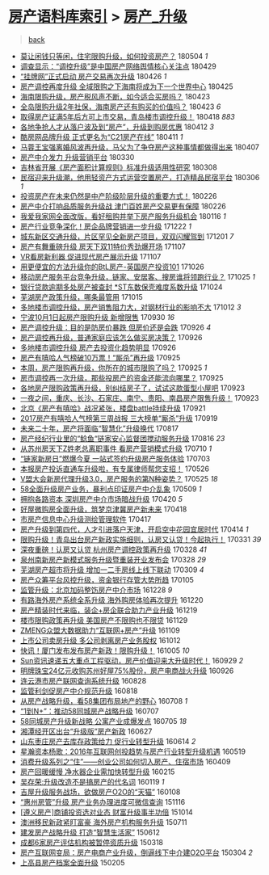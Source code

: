 [房产语料库索引](../../README.md)  > [房产_升级](房产_升级.md)
====
> [back](../README.md)

- [莫让闲钱只等闲，住宅限购升级，如何投资房产？](http://jkwz.applinzi.com/ittc/7099261959478445066.html#%E8%8E%AB%E8%AE%A9%E9%97%B2%E9%92%B1%E5%8F%AA%E7%AD%89%E9%97%B2%EF%BC%8C%E4%BD%8F%E5%AE%85%E9%99%90%E8%B4%AD%E5%8D%87%E7%BA%A7%EF%BC%8C%E5%A6%82%E4%BD%95%E6%8A%95%E8%B5%84%E6%88%BF%E4%BA%A7%EF%BC%9F) 180504 *1* 
- [调查显示：“调控升级”是中国房产网络舆情核心关注点](http://jkwz.applinzi.com/ittc/7097361227623957515.html#%E8%B0%83%E6%9F%A5%E6%98%BE%E7%A4%BA%EF%BC%9A%E2%80%9C%E8%B0%83%E6%8E%A7%E5%8D%87%E7%BA%A7%E2%80%9D%E6%98%AF%E4%B8%AD%E5%9B%BD%E6%88%BF%E4%BA%A7%E7%BD%91%E7%BB%9C%E8%88%86%E6%83%85%E6%A0%B8%E5%BF%83%E5%85%B3%E6%B3%A8%E7%82%B9) 180429  
- [“挂牌网”正式启动 房产交易再次升级](http://jkwz.applinzi.com/ittc/7096324394609804295.html#%E2%80%9C%E6%8C%82%E7%89%8C%E7%BD%91%E2%80%9D%E6%AD%A3%E5%BC%8F%E5%90%AF%E5%8A%A8+%E6%88%BF%E4%BA%A7%E4%BA%A4%E6%98%93%E5%86%8D%E6%AC%A1%E5%8D%87%E7%BA%A7) 180426 *1* 
- [房产调控再度升级 全域限购之下海南将成为下一个世界中心](http://jkwz.applinzi.com/ittc/7095975656812971024.html#%E6%88%BF%E4%BA%A7%E8%B0%83%E6%8E%A7%E5%86%8D%E5%BA%A6%E5%8D%87%E7%BA%A7+%E5%85%A8%E5%9F%9F%E9%99%90%E8%B4%AD%E4%B9%8B%E4%B8%8B%E6%B5%B7%E5%8D%97%E5%B0%86%E6%88%90%E4%B8%BA%E4%B8%8B%E4%B8%80%E4%B8%AA%E4%B8%96%E7%95%8C%E4%B8%AD%E5%BF%83) 180425  
- [海南限购升级，房产税风声不断，如今适合买房吗？](http://jkwz.applinzi.com/ittc/7095203723402019857.html#%E6%B5%B7%E5%8D%97%E9%99%90%E8%B4%AD%E5%8D%87%E7%BA%A7%EF%BC%8C%E6%88%BF%E4%BA%A7%E7%A8%8E%E9%A3%8E%E5%A3%B0%E4%B8%8D%E6%96%AD%EF%BC%8C%E5%A6%82%E4%BB%8A%E9%80%82%E5%90%88%E4%B9%B0%E6%88%BF%E5%90%97%EF%BC%9F) 180423  
- [全岛限购升级2年社保，海南房产还有购买的价值吗？](http://jkwz.applinzi.com/ittc/7095104659683542022.html#%E5%85%A8%E5%B2%9B%E9%99%90%E8%B4%AD%E5%8D%87%E7%BA%A72%E5%B9%B4%E7%A4%BE%E4%BF%9D%EF%BC%8C%E6%B5%B7%E5%8D%97%E6%88%BF%E4%BA%A7%E8%BF%98%E6%9C%89%E8%B4%AD%E4%B9%B0%E7%9A%84%E4%BB%B7%E5%80%BC%E5%90%97%EF%BC%9F) 180423 *6* 
- [取得房产证满5年后方可上市交易，青岛楼市调控升级！](http://jkwz.applinzi.com/ittc/7093365484718392337.html#%E5%8F%96%E5%BE%97%E6%88%BF%E4%BA%A7%E8%AF%81%E6%BB%A15%E5%B9%B4%E5%90%8E%E6%96%B9%E5%8F%AF%E4%B8%8A%E5%B8%82%E4%BA%A4%E6%98%93%EF%BC%8C%E9%9D%92%E5%B2%9B%E6%A5%BC%E5%B8%82%E8%B0%83%E6%8E%A7%E5%8D%87%E7%BA%A7%EF%BC%81) 180418 *883* 
- [各地争抢人才从落户波及到“房产”，升级到购房优惠](http://jkwz.applinzi.com/ittc/7091137434794591242.html#%E5%90%84%E5%9C%B0%E4%BA%89%E6%8A%A2%E4%BA%BA%E6%89%8D%E4%BB%8E%E8%90%BD%E6%88%B7%E6%B3%A2%E5%8F%8A%E5%88%B0%E2%80%9C%E6%88%BF%E4%BA%A7%E2%80%9D%EF%BC%8C%E5%8D%87%E7%BA%A7%E5%88%B0%E8%B4%AD%E6%88%BF%E4%BC%98%E6%83%A0) 180412 *3* 
- [酷房网品牌升级 正式更名为“C21房产在线”](http://jkwz.applinzi.com/ittc/7090674945271268363.html#%E9%85%B7%E6%88%BF%E7%BD%91%E5%93%81%E7%89%8C%E5%8D%87%E7%BA%A7+%E6%AD%A3%E5%BC%8F%E6%9B%B4%E5%90%8D%E4%B8%BA%E2%80%9CC21%E6%88%BF%E4%BA%A7%E5%9C%A8%E7%BA%BF%E2%80%9D) 180411 *1* 
- [马蓉王宝强离婚风波再升级，马父为了争夺房产这种事情都做得出来](http://jkwz.applinzi.com/ittc/7089282761238250513.html#%E9%A9%AC%E8%93%89%E7%8E%8B%E5%AE%9D%E5%BC%BA%E7%A6%BB%E5%A9%9A%E9%A3%8E%E6%B3%A2%E5%86%8D%E5%8D%87%E7%BA%A7%EF%BC%8C%E9%A9%AC%E7%88%B6%E4%B8%BA%E4%BA%86%E4%BA%89%E5%A4%BA%E6%88%BF%E4%BA%A7%E8%BF%99%E7%A7%8D%E4%BA%8B%E6%83%85%E9%83%BD%E5%81%9A%E5%BE%97%E5%87%BA%E6%9D%A5) 180407  
- [房产中介发力 升级营销平台](http://jkwz.applinzi.com/ittc/7086176211158172682.html#%E6%88%BF%E4%BA%A7%E4%B8%AD%E4%BB%8B%E5%8F%91%E5%8A%9B+%E5%8D%87%E7%BA%A7%E8%90%A5%E9%94%80%E5%B9%B3%E5%8F%B0) 180330  
- [吉林省开展《房产面积计算规则》标准升级适用性研究](http://jkwz.applinzi.com/ittc/7078046803062948874.html#%E5%90%89%E6%9E%97%E7%9C%81%E5%BC%80%E5%B1%95%E3%80%8A%E6%88%BF%E4%BA%A7%E9%9D%A2%E7%A7%AF%E8%AE%A1%E7%AE%97%E8%A7%84%E5%88%99%E3%80%8B%E6%A0%87%E5%87%86%E5%8D%87%E7%BA%A7%E9%80%82%E7%94%A8%E6%80%A7%E7%A0%94%E7%A9%B6) 180308  
- [民宿迎来升级潮，他用轻资产方式运营空置房产，打造精品民宿平台](http://jkwz.applinzi.com/ittc/7077372510268294155.html#%E6%B0%91%E5%AE%BF%E8%BF%8E%E6%9D%A5%E5%8D%87%E7%BA%A7%E6%BD%AE%EF%BC%8C%E4%BB%96%E7%94%A8%E8%BD%BB%E8%B5%84%E4%BA%A7%E6%96%B9%E5%BC%8F%E8%BF%90%E8%90%A5%E7%A9%BA%E7%BD%AE%E6%88%BF%E4%BA%A7%EF%BC%8C%E6%89%93%E9%80%A0%E7%B2%BE%E5%93%81%E6%B0%91%E5%AE%BF%E5%B9%B3%E5%8F%B0) 180306 *1* 
- [投资房产在未来仍然是中产阶级阶层升级的重要方式！](http://jkwz.applinzi.com/ittc/7074469939014796305.html#%E6%8A%95%E8%B5%84%E6%88%BF%E4%BA%A7%E5%9C%A8%E6%9C%AA%E6%9D%A5%E4%BB%8D%E7%84%B6%E6%98%AF%E4%B8%AD%E4%BA%A7%E9%98%B6%E7%BA%A7%E9%98%B6%E5%B1%82%E5%8D%87%E7%BA%A7%E7%9A%84%E9%87%8D%E8%A6%81%E6%96%B9%E5%BC%8F%EF%BC%81) 180226  
- [房产中介打响品质服务升级战 津门百姓房产交易更有保障](http://jkwz.applinzi.com/ittc/7074398734622671878.html#%E6%88%BF%E4%BA%A7%E4%B8%AD%E4%BB%8B%E6%89%93%E5%93%8D%E5%93%81%E8%B4%A8%E6%9C%8D%E5%8A%A1%E5%8D%87%E7%BA%A7%E6%88%98+%E6%B4%A5%E9%97%A8%E7%99%BE%E5%A7%93%E6%88%BF%E4%BA%A7%E4%BA%A4%E6%98%93%E6%9B%B4%E6%9C%89%E4%BF%9D%E9%9A%9C) 180226  
- [我爱我家网全面改版，看好租购并举下房产服务升级机会](http://jkwz.applinzi.com/ittc/7059223800497832970.html#%E6%88%91%E7%88%B1%E6%88%91%E5%AE%B6%E7%BD%91%E5%85%A8%E9%9D%A2%E6%94%B9%E7%89%88%EF%BC%8C%E7%9C%8B%E5%A5%BD%E7%A7%9F%E8%B4%AD%E5%B9%B6%E4%B8%BE%E4%B8%8B%E6%88%BF%E4%BA%A7%E6%9C%8D%E5%8A%A1%E5%8D%87%E7%BA%A7%E6%9C%BA%E4%BC%9A) 180116 *1* 
- [房产行业竞争深化！房企品牌营销进一步升级](http://jkwz.applinzi.com/ittc/7049866173687006225.html#%E6%88%BF%E4%BA%A7%E8%A1%8C%E4%B8%9A%E7%AB%9E%E4%BA%89%E6%B7%B1%E5%8C%96%EF%BC%81%E6%88%BF%E4%BC%81%E5%93%81%E7%89%8C%E8%90%A5%E9%94%80%E8%BF%9B%E4%B8%80%E6%AD%A5%E5%8D%87%E7%BA%A7) 171222 *1* 
- [城东新区交通升级，片区罕见全新房产项目，双双闪耀驾到](http://jkwz.applinzi.com/ittc/7042040208281830417.html#%E5%9F%8E%E4%B8%9C%E6%96%B0%E5%8C%BA%E4%BA%A4%E9%80%9A%E5%8D%87%E7%BA%A7%EF%BC%8C%E7%89%87%E5%8C%BA%E7%BD%95%E8%A7%81%E5%85%A8%E6%96%B0%E6%88%BF%E4%BA%A7%E9%A1%B9%E7%9B%AE%EF%BC%8C%E5%8F%8C%E5%8F%8C%E9%97%AA%E8%80%80%E9%A9%BE%E5%88%B0) 171201 *7* 
- [房产有舞重磅升级 房天下双11特价秀劲爆开场](http://jkwz.applinzi.com/ittc/7033250570188620817.html#%E6%88%BF%E4%BA%A7%E6%9C%89%E8%88%9E%E9%87%8D%E7%A3%85%E5%8D%87%E7%BA%A7+%E6%88%BF%E5%A4%A9%E4%B8%8B%E5%8F%8C11%E7%89%B9%E4%BB%B7%E7%A7%80%E5%8A%B2%E7%88%86%E5%BC%80%E5%9C%BA) 171107  
- [VR看房新利器 促进现代房产展示升级](http://jkwz.applinzi.com/ittc/7033155095091479569.html#VR%E7%9C%8B%E6%88%BF%E6%96%B0%E5%88%A9%E5%99%A8+%E4%BF%83%E8%BF%9B%E7%8E%B0%E4%BB%A3%E6%88%BF%E4%BA%A7%E5%B1%95%E7%A4%BA%E5%8D%87%E7%BA%A7) 171107  
- [用更便宜的方法升级你的BtL房产-英国房产投资101](http://jkwz.applinzi.com/ittc/7028671795979355153.html#%E7%94%A8%E6%9B%B4%E4%BE%BF%E5%AE%9C%E7%9A%84%E6%96%B9%E6%B3%95%E5%8D%87%E7%BA%A7%E4%BD%A0%E7%9A%84BtL%E6%88%BF%E4%BA%A7-%E8%8B%B1%E5%9B%BD%E6%88%BF%E4%BA%A7%E6%8A%95%E8%B5%84101) 171026  
- [移动房产服务平台竞争升级，链家、安居客、搜房谁将领跑行业？](http://jkwz.applinzi.com/ittc/7028478931194348560.html#%E7%A7%BB%E5%8A%A8%E6%88%BF%E4%BA%A7%E6%9C%8D%E5%8A%A1%E5%B9%B3%E5%8F%B0%E7%AB%9E%E4%BA%89%E5%8D%87%E7%BA%A7%EF%BC%8C%E9%93%BE%E5%AE%B6%E3%80%81%E5%AE%89%E5%B1%85%E5%AE%A2%E3%80%81%E6%90%9C%E6%88%BF%E8%B0%81%E5%B0%86%E9%A2%86%E8%B7%91%E8%A1%8C%E4%B8%9A%EF%BC%9F) 171025 *1* 
- [银行贷款逾期多处房产被查封 *ST东数保壳难度系数升级](http://jkwz.applinzi.com/ittc/7027913938224808977.html#%E9%93%B6%E8%A1%8C%E8%B4%B7%E6%AC%BE%E9%80%BE%E6%9C%9F%E5%A4%9A%E5%A4%84%E6%88%BF%E4%BA%A7%E8%A2%AB%E6%9F%A5%E5%B0%81+%2AST%E4%B8%9C%E6%95%B0%E4%BF%9D%E5%A3%B3%E9%9A%BE%E5%BA%A6%E7%B3%BB%E6%95%B0%E5%8D%87%E7%BA%A7) 171024  
- [芜湖房产政策升级，哪条最管用](http://jkwz.applinzi.com/ittc/7024587482967049232.html#%E8%8A%9C%E6%B9%96%E6%88%BF%E4%BA%A7%E6%94%BF%E7%AD%96%E5%8D%87%E7%BA%A7%EF%BC%8C%E5%93%AA%E6%9D%A1%E6%9C%80%E7%AE%A1%E7%94%A8) 171015  
- [多地楼市调控升级，房产销售阻力大，对钢材行业的影响不大](http://jkwz.applinzi.com/ittc/7023513239361684497.html#%E5%A4%9A%E5%9C%B0%E6%A5%BC%E5%B8%82%E8%B0%83%E6%8E%A7%E5%8D%87%E7%BA%A7%EF%BC%8C%E6%88%BF%E4%BA%A7%E9%94%80%E5%94%AE%E9%98%BB%E5%8A%9B%E5%A4%A7%EF%BC%8C%E5%AF%B9%E9%92%A2%E6%9D%90%E8%A1%8C%E4%B8%9A%E7%9A%84%E5%BD%B1%E5%93%8D%E4%B8%8D%E5%A4%A7) 171012 *3* 
- [宁波10月1日起房产限购升级 新增限售](http://jkwz.applinzi.com/ittc/7019214468314301457.html#%E5%AE%81%E6%B3%A210%E6%9C%881%E6%97%A5%E8%B5%B7%E6%88%BF%E4%BA%A7%E9%99%90%E8%B4%AD%E5%8D%87%E7%BA%A7+%E6%96%B0%E5%A2%9E%E9%99%90%E5%94%AE) 170930 *16* 
- [房产调控升级：目的是防房价暴跌 但房价还是会跌](http://jkwz.applinzi.com/ittc/7017652075251631121.html#%E6%88%BF%E4%BA%A7%E8%B0%83%E6%8E%A7%E5%8D%87%E7%BA%A7%EF%BC%9A%E7%9B%AE%E7%9A%84%E6%98%AF%E9%98%B2%E6%88%BF%E4%BB%B7%E6%9A%B4%E8%B7%8C+%E4%BD%86%E6%88%BF%E4%BB%B7%E8%BF%98%E6%98%AF%E4%BC%9A%E8%B7%8C) 170926 *4* 
- [房产调控再升级，普通家庭应该怎么做买房决策？](http://jkwz.applinzi.com/ittc/7017618342322635793.html#%E6%88%BF%E4%BA%A7%E8%B0%83%E6%8E%A7%E5%86%8D%E5%8D%87%E7%BA%A7%EF%BC%8C%E6%99%AE%E9%80%9A%E5%AE%B6%E5%BA%AD%E5%BA%94%E8%AF%A5%E6%80%8E%E4%B9%88%E5%81%9A%E4%B9%B0%E6%88%BF%E5%86%B3%E7%AD%96%EF%BC%9F) 170926  
- [多地楼市调控升级 房产去投资化趋势明显](http://jkwz.applinzi.com/ittc/7017572827392394257.html#%E5%A4%9A%E5%9C%B0%E6%A5%BC%E5%B8%82%E8%B0%83%E6%8E%A7%E5%8D%87%E7%BA%A7+%E6%88%BF%E4%BA%A7%E5%8E%BB%E6%8A%95%E8%B5%84%E5%8C%96%E8%B6%8B%E5%8A%BF%E6%98%8E%E6%98%BE) 170926  
- [房产有嘻哈人气榜破10万票！“厮杀”再升级](http://jkwz.applinzi.com/ittc/7017307602801918992.html#%E6%88%BF%E4%BA%A7%E6%9C%89%E5%98%BB%E5%93%88%E4%BA%BA%E6%B0%94%E6%A6%9C%E7%A0%B410%E4%B8%87%E7%A5%A8%EF%BC%81%E2%80%9C%E5%8E%AE%E6%9D%80%E2%80%9D%E5%86%8D%E5%8D%87%E7%BA%A7) 170925  
- [本周，房产限购再升级，你所在的城市限购了吗？](http://jkwz.applinzi.com/ittc/7017251019728356369.html#%E6%9C%AC%E5%91%A8%EF%BC%8C%E6%88%BF%E4%BA%A7%E9%99%90%E8%B4%AD%E5%86%8D%E5%8D%87%E7%BA%A7%EF%BC%8C%E4%BD%A0%E6%89%80%E5%9C%A8%E7%9A%84%E5%9F%8E%E5%B8%82%E9%99%90%E8%B4%AD%E4%BA%86%E5%90%97%EF%BC%9F) 170925 *1* 
- [房市调控再一次升级，那些投房产的资金还能流向哪里？](http://jkwz.applinzi.com/ittc/7017170303309054993.html#%E6%88%BF%E5%B8%82%E8%B0%83%E6%8E%A7%E5%86%8D%E4%B8%80%E6%AC%A1%E5%8D%87%E7%BA%A7%EF%BC%8C%E9%82%A3%E4%BA%9B%E6%8A%95%E6%88%BF%E4%BA%A7%E7%9A%84%E8%B5%84%E9%87%91%E8%BF%98%E8%83%BD%E6%B5%81%E5%90%91%E5%93%AA%E9%87%8C%EF%BC%9F) 170925  
- [各地房产限购政策再升级，别纠结房子了，试试这款蛋型小屋吧](http://jkwz.applinzi.com/ittc/7016544179684115472.html#%E5%90%84%E5%9C%B0%E6%88%BF%E4%BA%A7%E9%99%90%E8%B4%AD%E6%94%BF%E7%AD%96%E5%86%8D%E5%8D%87%E7%BA%A7%EF%BC%8C%E5%88%AB%E7%BA%A0%E7%BB%93%E6%88%BF%E5%AD%90%E4%BA%86%EF%BC%8C%E8%AF%95%E8%AF%95%E8%BF%99%E6%AC%BE%E8%9B%8B%E5%9E%8B%E5%B0%8F%E5%B1%8B%E5%90%A7) 170923  
- [一夜之间，重庆、长沙、石家庄、南宁、贵阳、南昌房产限售升级！](http://jkwz.applinzi.com/ittc/7016526392899142672.html#%E4%B8%80%E5%A4%9C%E4%B9%8B%E9%97%B4%EF%BC%8C%E9%87%8D%E5%BA%86%E3%80%81%E9%95%BF%E6%B2%99%E3%80%81%E7%9F%B3%E5%AE%B6%E5%BA%84%E3%80%81%E5%8D%97%E5%AE%81%E3%80%81%E8%B4%B5%E9%98%B3%E3%80%81%E5%8D%97%E6%98%8C%E6%88%BF%E4%BA%A7%E9%99%90%E5%94%AE%E5%8D%87%E7%BA%A7%EF%BC%81) 170923  
- [北京《房产有嘻哈》战况紧张，楼盘battle持续升级](http://jkwz.applinzi.com/ittc/7015696054199256080.html#%E5%8C%97%E4%BA%AC%E3%80%8A%E6%88%BF%E4%BA%A7%E6%9C%89%E5%98%BB%E5%93%88%E3%80%8B%E6%88%98%E5%86%B5%E7%B4%A7%E5%BC%A0%EF%BC%8C%E6%A5%BC%E7%9B%98battle%E6%8C%81%E7%BB%AD%E5%8D%87%E7%BA%A7) 170921  
- [2017房产有嘻哈人气榜第三周战报 三大榜单“厮杀”升级](http://jkwz.applinzi.com/ittc/7014943491258582032.html#2017%E6%88%BF%E4%BA%A7%E6%9C%89%E5%98%BB%E5%93%88%E4%BA%BA%E6%B0%94%E6%A6%9C%E7%AC%AC%E4%B8%89%E5%91%A8%E6%88%98%E6%8A%A5+%E4%B8%89%E5%A4%A7%E6%A6%9C%E5%8D%95%E2%80%9C%E5%8E%AE%E6%9D%80%E2%80%9D%E5%8D%87%E7%BA%A7) 170919  
- [未来二十年，房产将面临“智慧化”升级换代](http://jkwz.applinzi.com/ittc/7002764473688130577.html#%E6%9C%AA%E6%9D%A5%E4%BA%8C%E5%8D%81%E5%B9%B4%EF%BC%8C%E6%88%BF%E4%BA%A7%E5%B0%86%E9%9D%A2%E4%B8%B4%E2%80%9C%E6%99%BA%E6%85%A7%E5%8C%96%E2%80%9D%E5%8D%87%E7%BA%A7%E6%8D%A2%E4%BB%A3) 170817  
- [房产经纪行业里的“鲶鱼“链家安心监督团搅动服务升级](http://jkwz.applinzi.com/ittc/7002393864063943697.html#%E6%88%BF%E4%BA%A7%E7%BB%8F%E7%BA%AA%E8%A1%8C%E4%B8%9A%E9%87%8C%E7%9A%84%E2%80%9C%E9%B2%B6%E9%B1%BC%E2%80%9C%E9%93%BE%E5%AE%B6%E5%AE%89%E5%BF%83%E7%9B%91%E7%9D%A3%E5%9B%A2%E6%90%85%E5%8A%A8%E6%9C%8D%E5%8A%A1%E5%8D%87%E7%BA%A7) 170816 *23* 
- [从苏州房天下Z姓老总离职事件 看房产营销模式升级](http://jkwz.applinzi.com/ittc/6988586593114653701.html#%E4%BB%8E%E8%8B%8F%E5%B7%9E%E6%88%BF%E5%A4%A9%E4%B8%8BZ%E5%A7%93%E8%80%81%E6%80%BB%E7%A6%BB%E8%81%8C%E4%BA%8B%E4%BB%B6+%E7%9C%8B%E6%88%BF%E4%BA%A7%E8%90%A5%E9%94%80%E6%A8%A1%E5%BC%8F%E5%8D%87%E7%BA%A7) 170710 *1* 
- [“链家新房日”燃爆今夏 一站式签约升级房产服务体验](http://jkwz.applinzi.com/ittc/6986085802697032709.html#%E2%80%9C%E9%93%BE%E5%AE%B6%E6%96%B0%E6%88%BF%E6%97%A5%E2%80%9D%E7%87%83%E7%88%86%E4%BB%8A%E5%A4%8F+%E4%B8%80%E7%AB%99%E5%BC%8F%E7%AD%BE%E7%BA%A6%E5%8D%87%E7%BA%A7%E6%88%BF%E4%BA%A7%E6%9C%8D%E5%8A%A1%E4%BD%93%E9%AA%8C) 170703  
- [本报房产投诉直通车升级啦，有专属律师帮您支招！](http://jkwz.applinzi.com/ittc/6971955133700113413.html#%E6%9C%AC%E6%8A%A5%E6%88%BF%E4%BA%A7%E6%8A%95%E8%AF%89%E7%9B%B4%E9%80%9A%E8%BD%A6%E5%8D%87%E7%BA%A7%E5%95%A6%EF%BC%8C%E6%9C%89%E4%B8%93%E5%B1%9E%E5%BE%8B%E5%B8%88%E5%B8%AE%E6%82%A8%E6%94%AF%E6%8B%9B%EF%BC%81) 170526  
- [V盟大会新房代理升级3.0，房产服务的第N种姿势？](http://jkwz.applinzi.com/ittc/6971637024057459717.html#V%E7%9B%9F%E5%A4%A7%E4%BC%9A%E6%96%B0%E6%88%BF%E4%BB%A3%E7%90%86%E5%8D%87%E7%BA%A73.0%EF%BC%8C%E6%88%BF%E4%BA%A7%E6%9C%8D%E5%8A%A1%E7%9A%84%E7%AC%ACN%E7%A7%8D%E5%A7%BF%E5%8A%BF%EF%BC%9F) 170525 *18* 
- [58全面升级房产业务，暴利点印证房产中介乱象](http://jkwz.applinzi.com/ittc/6965683682319795204.html#58%E5%85%A8%E9%9D%A2%E5%8D%87%E7%BA%A7%E6%88%BF%E4%BA%A7%E4%B8%9A%E5%8A%A1%EF%BC%8C%E6%9A%B4%E5%88%A9%E7%82%B9%E5%8D%B0%E8%AF%81%E6%88%BF%E4%BA%A7%E4%B8%AD%E4%BB%8B%E4%B9%B1%E8%B1%A1) 170509 *1* 
- [拥抱各路资本 深圳房产中介市场暗战升级](http://jkwz.applinzi.com/ittc/6958699560825259012.html#%E6%8B%A5%E6%8A%B1%E5%90%84%E8%B7%AF%E8%B5%84%E6%9C%AC+%E6%B7%B1%E5%9C%B3%E6%88%BF%E4%BA%A7%E4%B8%AD%E4%BB%8B%E5%B8%82%E5%9C%BA%E6%9A%97%E6%88%98%E5%8D%87%E7%BA%A7) 170420 *5* 
- [好屋微购房全面升级，筑梦京津冀房产新未来](http://jkwz.applinzi.com/ittc/6957906458728465413.html#%E5%A5%BD%E5%B1%8B%E5%BE%AE%E8%B4%AD%E6%88%BF%E5%85%A8%E9%9D%A2%E5%8D%87%E7%BA%A7%EF%BC%8C%E7%AD%91%E6%A2%A6%E4%BA%AC%E6%B4%A5%E5%86%80%E6%88%BF%E4%BA%A7%E6%96%B0%E6%9C%AA%E6%9D%A5) 170418  
- [市房产信息中心升级测绘管理软件](http://jkwz.applinzi.com/ittc/6957411502716879877.html#%E5%B8%82%E6%88%BF%E4%BA%A7%E4%BF%A1%E6%81%AF%E4%B8%AD%E5%BF%83%E5%8D%87%E7%BA%A7%E6%B5%8B%E7%BB%98%E7%AE%A1%E7%90%86%E8%BD%AF%E4%BB%B6) 170417  
- [房产升级到第四代，人才引进落户天津，开启空中花园宜居时代](http://jkwz.applinzi.com/ittc/6956428415396742149.html#%E6%88%BF%E4%BA%A7%E5%8D%87%E7%BA%A7%E5%88%B0%E7%AC%AC%E5%9B%9B%E4%BB%A3%EF%BC%8C%E4%BA%BA%E6%89%8D%E5%BC%95%E8%BF%9B%E8%90%BD%E6%88%B7%E5%A4%A9%E6%B4%A5%EF%BC%8C%E5%BC%80%E5%90%AF%E7%A9%BA%E4%B8%AD%E8%8A%B1%E5%9B%AD%E5%AE%9C%E5%B1%85%E6%97%B6%E4%BB%A3) 170414 *1* 
- [限购升级！青岛出台房产新政实施细则，认房又认贷！今起执行！](http://jkwz.applinzi.com/ittc/6951164592737747972.html#%E9%99%90%E8%B4%AD%E5%8D%87%E7%BA%A7%EF%BC%81%E9%9D%92%E5%B2%9B%E5%87%BA%E5%8F%B0%E6%88%BF%E4%BA%A7%E6%96%B0%E6%94%BF%E5%AE%9E%E6%96%BD%E7%BB%86%E5%88%99%EF%BC%8C%E8%AE%A4%E6%88%BF%E5%8F%88%E8%AE%A4%E8%B4%B7%EF%BC%81%E4%BB%8A%E8%B5%B7%E6%89%A7%E8%A1%8C%EF%BC%81) 170331 *39* 
- [深夜重磅！认房又认贷 杭州房产调控政策再升级](http://jkwz.applinzi.com/ittc/6950207118845150213.html#%E6%B7%B1%E5%A4%9C%E9%87%8D%E7%A3%85%EF%BC%81%E8%AE%A4%E6%88%BF%E5%8F%88%E8%AE%A4%E8%B4%B7+%E6%9D%AD%E5%B7%9E%E6%88%BF%E4%BA%A7%E8%B0%83%E6%8E%A7%E6%94%BF%E7%AD%96%E5%86%8D%E5%8D%87%E7%BA%A7) 170328 *41* 
- [泉州南新房产新模式服务升级暨重装开业发布会](http://jkwz.applinzi.com/ittc/6950030234928808965.html#%E6%B3%89%E5%B7%9E%E5%8D%97%E6%96%B0%E6%88%BF%E4%BA%A7%E6%96%B0%E6%A8%A1%E5%BC%8F%E6%9C%8D%E5%8A%A1%E5%8D%87%E7%BA%A7%E6%9A%A8%E9%87%8D%E8%A3%85%E5%BC%80%E4%B8%9A%E5%8F%91%E5%B8%83%E4%BC%9A) 170328 *29* 
- [芜湖房产超市将升级 增加一二手房线上线下联动](http://jkwz.applinzi.com/ittc/6942817540928701444.html#%E8%8A%9C%E6%B9%96%E6%88%BF%E4%BA%A7%E8%B6%85%E5%B8%82%E5%B0%86%E5%8D%87%E7%BA%A7+%E5%A2%9E%E5%8A%A0%E4%B8%80%E4%BA%8C%E6%89%8B%E6%88%BF%E7%BA%BF%E4%B8%8A%E7%BA%BF%E4%B8%8B%E8%81%94%E5%8A%A8) 170309 *4* 
- [房产众筹平台风控升级，资金银行存管大势所趋](http://jkwz.applinzi.com/ittc/6919637706773890052.html#%E6%88%BF%E4%BA%A7%E4%BC%97%E7%AD%B9%E5%B9%B3%E5%8F%B0%E9%A3%8E%E6%8E%A7%E5%8D%87%E7%BA%A7%EF%BC%8C%E8%B5%84%E9%87%91%E9%93%B6%E8%A1%8C%E5%AD%98%E7%AE%A1%E5%A4%A7%E5%8A%BF%E6%89%80%E8%B6%8B) 170105  
- [监管升级：北京加码整饬房产中介市场](http://jkwz.applinzi.com/ittc/6916626559078499333.html#%E7%9B%91%E7%AE%A1%E5%8D%87%E7%BA%A7%EF%BC%9A%E5%8C%97%E4%BA%AC%E5%8A%A0%E7%A0%81%E6%95%B4%E9%A5%AC%E6%88%BF%E4%BA%A7%E4%B8%AD%E4%BB%8B%E5%B8%82%E5%9C%BA) 161228 *9* 
- [有路海外房产系统全系升级 海外购房体验再次提升](http://jkwz.applinzi.com/ittc/6913746716523496452.html#%E6%9C%89%E8%B7%AF%E6%B5%B7%E5%A4%96%E6%88%BF%E4%BA%A7%E7%B3%BB%E7%BB%9F%E5%85%A8%E7%B3%BB%E5%8D%87%E7%BA%A7+%E6%B5%B7%E5%A4%96%E8%B4%AD%E6%88%BF%E4%BD%93%E9%AA%8C%E5%86%8D%E6%AC%A1%E6%8F%90%E5%8D%87) 161220  
- [房产精装时代来临，装企+房企联合助力产业升级](http://jkwz.applinzi.com/ittc/6913323263400084485.html#%E6%88%BF%E4%BA%A7%E7%B2%BE%E8%A3%85%E6%97%B6%E4%BB%A3%E6%9D%A5%E4%B8%B4%EF%BC%8C%E8%A3%85%E4%BC%81%2B%E6%88%BF%E4%BC%81%E8%81%94%E5%90%88%E5%8A%A9%E5%8A%9B%E4%BA%A7%E4%B8%9A%E5%8D%87%E7%BA%A7) 161219  
- [楼市限购政策再升级 美国房产不限购也不限贷](http://jkwz.applinzi.com/ittc/6905917432220091396.html#%E6%A5%BC%E5%B8%82%E9%99%90%E8%B4%AD%E6%94%BF%E7%AD%96%E5%86%8D%E5%8D%87%E7%BA%A7+%E7%BE%8E%E5%9B%BD%E6%88%BF%E4%BA%A7%E4%B8%8D%E9%99%90%E8%B4%AD%E4%B9%9F%E4%B8%8D%E9%99%90%E8%B4%B7) 161129  
- [ZMENG众盟大数据助力“互联网+房产”升级](http://jkwz.applinzi.com/ittc/6898447807584666629.html#ZMENG%E4%BC%97%E7%9B%9F%E5%A4%A7%E6%95%B0%E6%8D%AE%E5%8A%A9%E5%8A%9B%E2%80%9C%E4%BA%92%E8%81%94%E7%BD%91%2B%E6%88%BF%E4%BA%A7%E2%80%9D%E5%8D%87%E7%BA%A7) 161109  
- [上市公司卖房升级 多公司剥离房产业务股权](http://jkwz.applinzi.com/ittc/6888206958837892101.html#%E4%B8%8A%E5%B8%82%E5%85%AC%E5%8F%B8%E5%8D%96%E6%88%BF%E5%8D%87%E7%BA%A7+%E5%A4%9A%E5%85%AC%E5%8F%B8%E5%89%A5%E7%A6%BB%E6%88%BF%E4%BA%A7%E4%B8%9A%E5%8A%A1%E8%82%A1%E6%9D%83) 161012  
- [快讯！厦门发布发布房产新政！限购升级！](http://jkwz.applinzi.com/ittc/6885618966419997700.html#%E5%BF%AB%E8%AE%AF%EF%BC%81%E5%8E%A6%E9%97%A8%E5%8F%91%E5%B8%83%E5%8F%91%E5%B8%83%E6%88%BF%E4%BA%A7%E6%96%B0%E6%94%BF%EF%BC%81%E9%99%90%E8%B4%AD%E5%8D%87%E7%BA%A7%EF%BC%81) 161005 *10* 
- [Sun资讯速递五大重点工程驱动，房产价值迎来大升级时代！](http://jkwz.applinzi.com/ittc/6883358804170769413.html#Sun%E8%B5%84%E8%AE%AF%E9%80%9F%E9%80%92%E4%BA%94%E5%A4%A7%E9%87%8D%E7%82%B9%E5%B7%A5%E7%A8%8B%E9%A9%B1%E5%8A%A8%EF%BC%8C%E6%88%BF%E4%BA%A7%E4%BB%B7%E5%80%BC%E8%BF%8E%E6%9D%A5%E5%A4%A7%E5%8D%87%E7%BA%A7%E6%97%B6%E4%BB%A3%EF%BC%81) 160929 *2* 
- [明牌珠宝24亿元收购苏州好屋75%股份，房产电商战火升级](http://jkwz.applinzi.com/ittc/6882249416483800068.html#%E6%98%8E%E7%89%8C%E7%8F%A0%E5%AE%9D24%E4%BA%BF%E5%85%83%E6%94%B6%E8%B4%AD%E8%8B%8F%E5%B7%9E%E5%A5%BD%E5%B1%8B75%25%E8%82%A1%E4%BB%BD%EF%BC%8C%E6%88%BF%E4%BA%A7%E7%94%B5%E5%95%86%E6%88%98%E7%81%AB%E5%8D%87%E7%BA%A7) 160926  
- [连云港市房产联网查询系统升级](http://jkwz.applinzi.com/ittc/6871400322144142341.html#%E8%BF%9E%E4%BA%91%E6%B8%AF%E5%B8%82%E6%88%BF%E4%BA%A7%E8%81%94%E7%BD%91%E6%9F%A5%E8%AF%A2%E7%B3%BB%E7%BB%9F%E5%8D%87%E7%BA%A7) 160828  
- [监管利剑促房产中介规范升级](http://jkwz.applinzi.com/ittc/6867533972984300548.html#%E7%9B%91%E7%AE%A1%E5%88%A9%E5%89%91%E4%BF%83%E6%88%BF%E4%BA%A7%E4%B8%AD%E4%BB%8B%E8%A7%84%E8%8C%83%E5%8D%87%E7%BA%A7) 160818  
- [从房产战略升级，看58集团布局地产的野心](http://jkwz.applinzi.com/ittc/6852590426426704900.html#%E4%BB%8E%E6%88%BF%E4%BA%A7%E6%88%98%E7%95%A5%E5%8D%87%E7%BA%A7%EF%BC%8C%E7%9C%8B58%E9%9B%86%E5%9B%A2%E5%B8%83%E5%B1%80%E5%9C%B0%E4%BA%A7%E7%9A%84%E9%87%8E%E5%BF%83) 160708 *1* 
- [“1到N+”：推动58同城房产战略升级](http://jkwz.applinzi.com/ittc/6852034085920441349.html#%E2%80%9C1%E5%88%B0N%2B%E2%80%9D%EF%BC%9A%E6%8E%A8%E5%8A%A858%E5%90%8C%E5%9F%8E%E6%88%BF%E4%BA%A7%E6%88%98%E7%95%A5%E5%8D%87%E7%BA%A7) 160707  
- [58同城房产升级新战略 公寓产业成爆发点](http://jkwz.applinzi.com/ittc/6851383854195278853.html#58%E5%90%8C%E5%9F%8E%E6%88%BF%E4%BA%A7%E5%8D%87%E7%BA%A7%E6%96%B0%E6%88%98%E7%95%A5+%E5%85%AC%E5%AF%93%E4%BA%A7%E4%B8%9A%E6%88%90%E7%88%86%E5%8F%91%E7%82%B9) 160705 *18* 
- [湘潭经开区出台“升级版”房产新政](http://jkwz.applinzi.com/ittc/6848333564864889861.html#%E6%B9%98%E6%BD%AD%E7%BB%8F%E5%BC%80%E5%8C%BA%E5%87%BA%E5%8F%B0%E2%80%9C%E5%8D%87%E7%BA%A7%E7%89%88%E2%80%9D%E6%88%BF%E4%BA%A7%E6%96%B0%E6%94%BF) 160627  
- [山东枣庄房产去库存政策给力 促行业转型升级](http://jkwz.applinzi.com/ittc/6843613095939015685.html#%E5%B1%B1%E4%B8%9C%E6%9E%A3%E5%BA%84%E6%88%BF%E4%BA%A7%E5%8E%BB%E5%BA%93%E5%AD%98%E6%94%BF%E7%AD%96%E7%BB%99%E5%8A%9B+%E4%BF%83%E8%A1%8C%E4%B8%9A%E8%BD%AC%E5%9E%8B%E5%8D%87%E7%BA%A7) 160614 *2* 
- [星瀚资本杨歌：2016年互联网创投趋势与房产行业转型升级机遇](http://jkwz.applinzi.com/ittc/6833918512137241604.html#%E6%98%9F%E7%80%9A%E8%B5%84%E6%9C%AC%E6%9D%A8%E6%AD%8C%EF%BC%9A2016%E5%B9%B4%E4%BA%92%E8%81%94%E7%BD%91%E5%88%9B%E6%8A%95%E8%B6%8B%E5%8A%BF%E4%B8%8E%E6%88%BF%E4%BA%A7%E8%A1%8C%E4%B8%9A%E8%BD%AC%E5%9E%8B%E5%8D%87%E7%BA%A7%E6%9C%BA%E9%81%87) 160519  
- [消费升级系列之“住”——创业公司如何切入房产、住宿市场](http://jkwz.applinzi.com/ittc/6819180566125478917.html#%E6%B6%88%E8%B4%B9%E5%8D%87%E7%BA%A7%E7%B3%BB%E5%88%97%E4%B9%8B%E2%80%9C%E4%BD%8F%E2%80%9D%E2%80%94%E2%80%94%E5%88%9B%E4%B8%9A%E5%85%AC%E5%8F%B8%E5%A6%82%E4%BD%95%E5%88%87%E5%85%A5%E6%88%BF%E4%BA%A7%E3%80%81%E4%BD%8F%E5%AE%BF%E5%B8%82%E5%9C%BA) 160409  
- [房产回暖缓慢 净水器企业需加快转型升级](http://jkwz.applinzi.com/ittc/6798629600347292677.html#%E6%88%BF%E4%BA%A7%E5%9B%9E%E6%9A%96%E7%BC%93%E6%85%A2+%E5%87%80%E6%B0%B4%E5%99%A8%E4%BC%81%E4%B8%9A%E9%9C%80%E5%8A%A0%E5%BF%AB%E8%BD%AC%E5%9E%8B%E5%8D%87%E7%BA%A7) 160215  
- [吴存荣:升级改造不是搞房产的代名词](http://jkwz.applinzi.com/ittc/6788970802582127620.html#%E5%90%B4%E5%AD%98%E8%8D%A3%3A%E5%8D%87%E7%BA%A7%E6%94%B9%E9%80%A0%E4%B8%8D%E6%98%AF%E6%90%9E%E6%88%BF%E4%BA%A7%E7%9A%84%E4%BB%A3%E5%90%8D%E8%AF%8D) 160119 *1* 
- [吉屋升级服务战场，欲做房产O2O的“天猫”](http://jkwz.applinzi.com/ittc/6784932014088258564.html#%E5%90%89%E5%B1%8B%E5%8D%87%E7%BA%A7%E6%9C%8D%E5%8A%A1%E6%88%98%E5%9C%BA%EF%BC%8C%E6%AC%B2%E5%81%9A%E6%88%BF%E4%BA%A7O2O%E7%9A%84%E2%80%9C%E5%A4%A9%E7%8C%AB%E2%80%9D) 160108  
- [“惠州房管”升级 房产业务办理进度可微信查询](http://jkwz.applinzi.com/ittc/6765183843606987781.html#%E2%80%9C%E6%83%A0%E5%B7%9E%E6%88%BF%E7%AE%A1%E2%80%9D%E5%8D%87%E7%BA%A7+%E6%88%BF%E4%BA%A7%E4%B8%9A%E5%8A%A1%E5%8A%9E%E7%90%86%E8%BF%9B%E5%BA%A6%E5%8F%AF%E5%BE%AE%E4%BF%A1%E6%9F%A5%E8%AF%A2) 151116  
- [[遵义房产]商铺投资选对业态 财富升级事半功倍](http://jkwz.applinzi.com/ittc/6753047113690088452.html#%5B%E9%81%B5%E4%B9%89%E6%88%BF%E4%BA%A7%5D%E5%95%86%E9%93%BA%E6%8A%95%E8%B5%84%E9%80%89%E5%AF%B9%E4%B8%9A%E6%80%81+%E8%B4%A2%E5%AF%8C%E5%8D%87%E7%BA%A7%E4%BA%8B%E5%8D%8A%E5%8A%9F%E5%80%8D) 151014  
- [澳洲移民新政紧盯富豪 海外房产机构服务升级](http://jkwz.applinzi.com/ittc/547650614723141274.html#%E6%BE%B3%E6%B4%B2%E7%A7%BB%E6%B0%91%E6%96%B0%E6%94%BF%E7%B4%A7%E7%9B%AF%E5%AF%8C%E8%B1%AA+%E6%B5%B7%E5%A4%96%E6%88%BF%E4%BA%A7%E6%9C%BA%E6%9E%84%E6%9C%8D%E5%8A%A1%E5%8D%87%E7%BA%A7) 150711  
- [建发房产战略升级 打造“智慧生活家”](http://jkwz.applinzi.com/ittc/547650611421553096.html#%E5%BB%BA%E5%8F%91%E6%88%BF%E4%BA%A7%E6%88%98%E7%95%A5%E5%8D%87%E7%BA%A7+%E6%89%93%E9%80%A0%E2%80%9C%E6%99%BA%E6%85%A7%E7%94%9F%E6%B4%BB%E5%AE%B6%E2%80%9D) 150612  
- [成都6家房产评估机构被暂停资质升级](http://jkwz.applinzi.com/ittc/547650611398272025.html#%E6%88%90%E9%83%BD6%E5%AE%B6%E6%88%BF%E4%BA%A7%E8%AF%84%E4%BC%B0%E6%9C%BA%E6%9E%84%E8%A2%AB%E6%9A%82%E5%81%9C%E8%B5%84%E8%B4%A8%E5%8D%87%E7%BA%A7) 150318  
- [房产互联网变局：房产电商产业升级，倒逼线下中介建O2O平台](http://jkwz.applinzi.com/ittc/547650611394834540.html#%E6%88%BF%E4%BA%A7%E4%BA%92%E8%81%94%E7%BD%91%E5%8F%98%E5%B1%80%EF%BC%9A%E6%88%BF%E4%BA%A7%E7%94%B5%E5%95%86%E4%BA%A7%E4%B8%9A%E5%8D%87%E7%BA%A7%EF%BC%8C%E5%80%92%E9%80%BC%E7%BA%BF%E4%B8%8B%E4%B8%AD%E4%BB%8B%E5%BB%BAO2O%E5%B9%B3%E5%8F%B0) 150304 *2* 
- [上高县房产档案全面升级](http://jkwz.applinzi.com/ittc/547650611389696034.html#%E4%B8%8A%E9%AB%98%E5%8E%BF%E6%88%BF%E4%BA%A7%E6%A1%A3%E6%A1%88%E5%85%A8%E9%9D%A2%E5%8D%87%E7%BA%A7) 150205  
